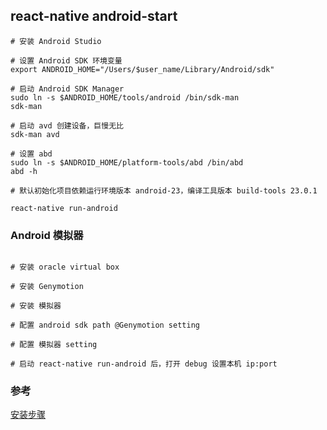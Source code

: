 ## react-native android-start

```
# 安装 Android Studio

# 设置 Android SDK 环境变量
export ANDROID_HOME="/Users/$user_name/Library/Android/sdk"

# 启动 Android SDK Manager
sudo ln -s $ANDROID_HOME/tools/android /bin/sdk-man
sdk-man

# 启动 avd 创建设备，巨慢无比
sdk-man avd

# 设置 abd
sudo ln -s $ANDROID_HOME/platform-tools/abd /bin/abd
abd -h

# 默认初始化项目依赖运行环境版本 android-23，编译工具版本 build-tools 23.0.1

react-native run-android
```

### Android 模拟器

```

# 安装 oracle virtual box

# 安装 Genymotion

# 安装 模拟器

# 配置 android sdk path @Genymotion setting

# 配置 模拟器 setting

# 启动 react-native run-android 后，打开 debug 设置本机 ip:port
```

### 参考

[安装步骤](http://www.jianshu.com/p/38cb29cdb77d)

